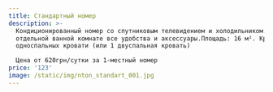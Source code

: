 ```yaml
---
title: Стандартный номер
description: >-
  Кондиционированный номер со спутниковым телевидением и холодильником. В
  отдельной ванной комнате все удобства и аксессуары.Площадь: 16 м². Кровати: 2
  односпальных кровати (или 1 двуспальная кровать)

  Цена от 620грн/сутки за 1-местный номер
price: '123'
image: /static/img/nton_standart_001.jpg
---
```


